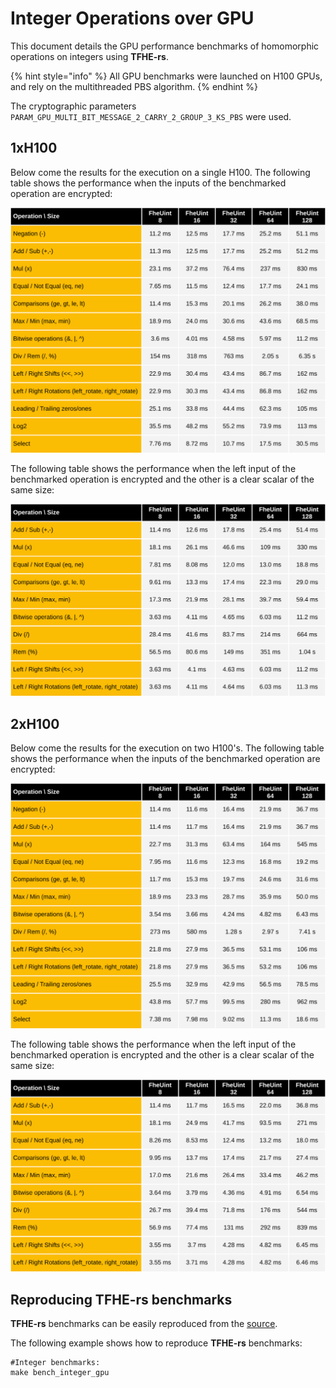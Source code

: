 # Integer Operations over GPU

This document details the GPU performance benchmarks of homomorphic operations on integers using **TFHE-rs**.

{% hint style="info" %}
All GPU benchmarks were launched on H100 GPUs, and rely on the multithreaded PBS algorithm.
{% endhint %}

The cryptographic parameters `PARAM_GPU_MULTI_BIT_MESSAGE_2_CARRY_2_GROUP_3_KS_PBS` were used.

## 1xH100
Below come the results for the execution on a single H100.
The following table shows the performance when the inputs of the benchmarked operation are encrypted:

![](../../../_static/gpu_integer_benchmark_h100x1_multi_bit_tuniform_2m64_ciphertext.svg)

The following table shows the performance when the left input of the benchmarked operation is encrypted and the other is a clear scalar of the same size:

![](../../../_static/gpu_integer_benchmark_h100x1_multi_bit_tuniform_2m64_plaintext.svg)

## 2xH100

Below come the results for the execution on two H100's.
The following table shows the performance when the inputs of the benchmarked operation are encrypted:

![](../../../_static/gpu_integer_benchmark_h100x2_multi_bit_tuniform_2m64_ciphertext.svg)

The following table shows the performance when the left input of the benchmarked operation is encrypted and the other is a clear scalar of the same size:

![](../../../_static/gpu_integer_benchmark_h100x2_multi_bit_tuniform_2m64_plaintext.svg)

## Reproducing TFHE-rs benchmarks

**TFHE-rs** benchmarks can be easily reproduced from the [source](https://github.com/zama-ai/tfhe-rs).

The following example shows how to reproduce **TFHE-rs** benchmarks:

```shell
#Integer benchmarks:
make bench_integer_gpu
```
